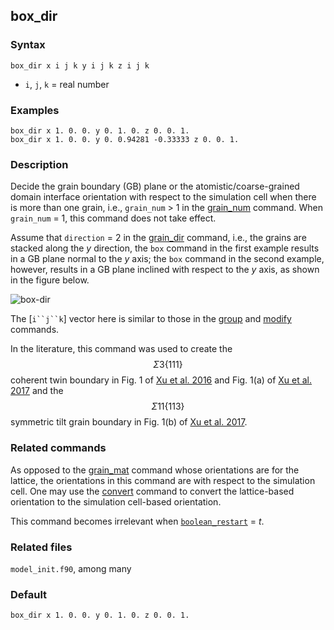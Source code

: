 ## box_dir

### Syntax

	box_dir x i j k y i j k z i j k

* `i`, `j`, `k` = real number

### Examples

	box_dir x 1. 0. 0. y 0. 1. 0. z 0. 0. 1.
	box_dir x 1. 0. 0. y 0. 0.94281 -0.33333 z 0. 0. 1.

### Description

Decide the grain boundary (GB) plane or the atomistic/coarse-grained domain interface orientation with respect to the simulation cell when there is more than one grain, i.e., `grain_num` > 1 in the [grain_num](grain_num.md) command. When `grain_num` = 1, this command does not take effect.

Assume that `direction` = 2 in the [grain_dir](grain_dir.md) command, i.e., the grains are stacked along the _y_ direction, the `box` command in the first example results in a GB plane normal to the _y_ axis; the `box` command in the second example, however, results in a GB plane inclined with respect to the _y_ axis, as shown in the figure below.

![box-dir](fig/box-dir.jpg)

The [`i``j``k`] vector here is similar to those in the [group](group.md) and [modify](modify.md) commands.

In the literature, this command was used to create the $$\Sigma 3\{111\}$$ coherent twin boundary in Fig. 1 of [Xu et al. 2016](http://dx.doi.org/10.1038/npjcompumats.2015.16) and Fig. 1(a) of [Xu et al. 2017](http://dx.doi.org/10.1007/s11837-017-2302-1) and the $$\Sigma 11\{113\}$$ symmetric tilt grain boundary in Fig. 1(b) of [Xu et al. 2017](http://dx.doi.org/10.1007/s11837-017-2302-1).

### Related commands

As opposed to the [grain\_mat](grain\_mat.md) command whose orientations are for the lattice, the orientations in this command are with respect to the simulation cell. One may use the [convert](convert.md) command to convert the lattice-based orientation to the simulation cell-based orientation.

This command becomes irrelevant when [`boolean_restart`](restart.md) = _t_.

### Related files

`model_init.f90`, among many

### Default

	box_dir x 1. 0. 0. y 0. 1. 0. z 0. 0. 1.